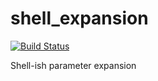 # shell_expansion

[![Build Status](https://travis-ci.org/sinkuu/shell_expansion.svg?branch=master)](https://travis-ci.org/sinkuu/shell_expansion)

Shell-ish parameter expansion
